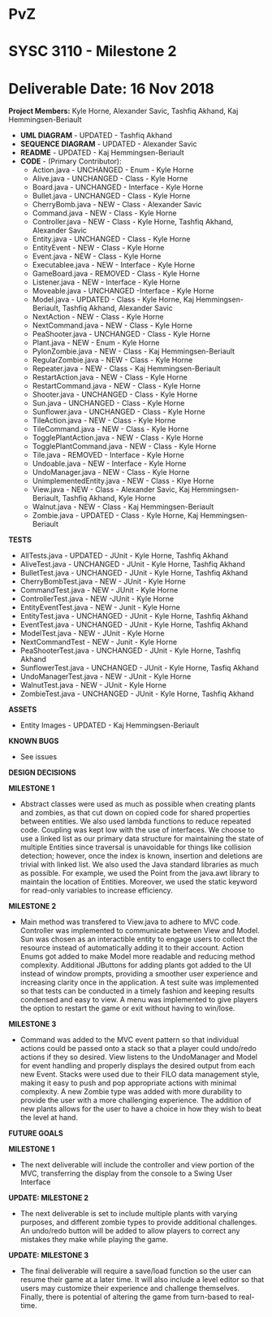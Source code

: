 # PvZ
# SYSC 3110 - Milestone 2
# Deliverable Date: 16 Nov 2018

**Project Members:** Kyle Horne, Alexander Savic, Tashfiq Akhand, Kaj Hemmingsen-Beriault

+ **UML DIAGRAM** - UPDATED - Tashfiq Akhand
+ **SEQUENCE DIAGRAM** - UPDATED - Alexander Savic
+ **README** - UPDATED - Kaj Hemmingsen-Beriault
+ **CODE** - (Primary Contributor):
  + Action.java - UNCHANGED - Enum - Kyle Horne
  + Alive.java - UNCHANGED - Class - Kyle Horne
  + Board.java - UNCHANGED - Interface - Kyle Horne
  + Bullet.java - UNCHANGED - Class - Kyle Horne
  + CherryBomb.java - NEW - Class - Alexander Savic
  + Command.java - NEW - Class - Kyle Horne
  + Controller.java - NEW - Class - Kyle Horne, Tashfiq Akhand, Alexander Savic
  + Entity.java - UNCHANGED - Class - Kyle Horne
  + EntityEvent - NEW - Class - Kyle Horne
  + Event.java - NEW - Class - Kyle Horne
  + Executablee.java - NEW - Interface - Kyle Horne
  + GameBoard.java - REMOVED - Class - Kyle Horne
  + Listener.java - NEW - Interface - Kyle Horne
  + Moveable.java - UNCHANGED -Interface - Kyle Horne
  + Model.java - UPDATED - Class - Kyle Horne, Kaj Hemmingsen-Beriault, Tashfiq Akhand, Alexander Savic
  + NextAction - NEW - Class - Kyle Horne
  + NextCommand.java - NEW - Class - Kyle Horne
  + PeaShooter.java - UNCHANGED - Class - Kyle Horne
  + Plant.java - NEW - Enum - Kyle Horne
  + PylonZombie.java - NEW - Class - Kaj Hemmingsen-Beriault
  + RegularZombie.java - NEW - Class - Kyle Horne
  + Repeater.java - NEW - Class - Kaj Hemmingsen-Beriault
  + RestartAction.java - NEW - Class - Kyle Horne
  + RestartCommand.java - NEW - Class - Kyle Horne
  + Shooter.java - UNCHANGED - Class - Kyle Horne
  + Sun.java - UNCHANGED - Class - Kyle Horne
  + Sunflower.java - UNCHANGED - Class - Kyle Horne
  + TileAction.java - NEW - Class - Kyle Horne
  + TileCommand.java - NEW - Class - Kyle Horne
  + TogglePlantAction.java - NEW - Class - Kyle Horne
  + TogglePlantCommand.java - NEW - Class - Kyle Horne
  + Tile.java - REMOVED - Interface - Kyle Horne
  + Undoable.java - NEW - Interface - Kyle Horne
  + UndoManager.java - NEW - Class - Kyle Horne
  + UnimplementedEntity.java - NEW - Class - Klye Horne
  + View.java - NEW - Class - Alexander Savic, Kaj Hemmingsen-Beriault, Tashfiq Akhand, Kyle Horne
  + Walnut.java - NEW - Class - Kaj Hemmingsen-Beriault
  + Zombie.java - UPDATED - Class - Kyle Horne, Kaj Hemmingsen-Beriault

**TESTS**
  + AllTests.java - UPDATED - JUnit - Kyle Horne, Tashfiq Akhand
  + AliveTest.java - UNCHANGED - JUnit - Kyle Horne, Tashfiq Akhand
  + BulletTest.java - UNCHANGED - JUnit - Kyle Horne, Tashfiq Akhand
  + CherryBombTest.java - NEW - JUnit - Kyle Horne
  + CommandTest.java - NEW - JUnit - Kyle Horne
  + ControllerTest.java - NEW -JUnit - Kyle Horne
  + EntityEventTest.java - NEW - Junit - Kyle Horne
  + EntityTest.java - UNCHANGED - JUnit - Kyle Horne, Tashfiq Akhand
  + EventTest.java - UNCHANGED - JUnit - Kyle Horne, Tashfiq Akhand
  + ModelTest.java - NEW - JUnit - Kyle Horne
  + NextCommandTest - NEW - Junit - Kyle Horne
  + PeaShooterTest.java - UNCHANGED - JUnit - Kyle Horne, Tashfiq Akhand
  + SunflowerTest.java - UNCHANGED - JUnit - Kyle Horne, Tasfiq Akhand
  + UndoManagerTest.java - NEW - JUnit - Kyle Horne
  + WalnutTest.java - NEW - JUnit - Kyle Horne
  + ZombieTest.java - UNCHANGED - JUnit - Kyle Horne, Tashfiq Akhand
  
**ASSETS**
+ Entity Images - UPDATED - Kaj Hemmingsen-Beriault

**KNOWN BUGS** 
+ See issues

**DESIGN DECISIONS**

**MILESTONE 1**
+ Abstract classes were used as much as possible when creating plants and zombies, as that cut down on copied code for shared properties between entities. We also used lambda functions to reduce repeated code. Coupling was kept low with the use of interfaces. We choose to use a linked list as our primary data structure for maintaining the state of multiple Entities since traversal is unavoidable for things like collision detection; however, once the index is known, insertion and deletions are trivial with linked list. We also used the Java standard libraries as much as possible. For example, we used the Point from the java.awt library to maintain the location of Entities. Moreover, we used the static keyword for read-only variables to increase efficiency.

**MILESTONE 2**
+ Main method was transfered to View.java to adhere to MVC code.  Controller was implemented to communicate between View and Model. Sun was chosen as an interactible entity to engage users to collect the resource instead of automatically adding it to their account.  Action Enums got added to make Model more readable and reducing method complexity.  Additional JButtons for adding plants got added to the UI instead of window prompts, providing a smoother user experience and increasing clarity once in the application. A test suite was implemented so that tests can be conducted in a timely fashion and keeping results condensed and easy to view. A menu was implemented to give players the option to restart the game or exit without having to win/lose.


**MILESTONE 3**
+ Command was added to the MVC event pattern so that individual actions could be passed onto a stack so that a player could undo/redo actions if they so desired.  View listens to the UndoManager and Model for event handling and properly displays the desired output from each new Event.  Stacks were used due to their FILO data management style, making it easy to push and pop appropriate actions with minimal complexity.  A new Zombie type was added with more durability to provide the user with a more challenging experience.  The addition of new plants allows for the user to have a choice in how they wish to beat the level at hand.

**FUTURE GOALS**

**MILESTONE 1**
+ The next deliverable will include the controller and view portion of the MVC, transferring the display from the console to a Swing User Interface

**UPDATE: MILESTONE 2**
+ The next deliverable is set to include multiple plants with varying purposes, and different zombie types to provide additional challenges. An undo/redo button will be added to allow players to correct any mistakes they make while playing the game.

**UPDATE: MILESTONE 3**
+ The final deliverable will require a save/load function so the user can resume their game at a later time. It will also include a level editor so that users may customize their experience and challenge themselves.  Finally, there is potential of altering the game from turn-based to real-time.
